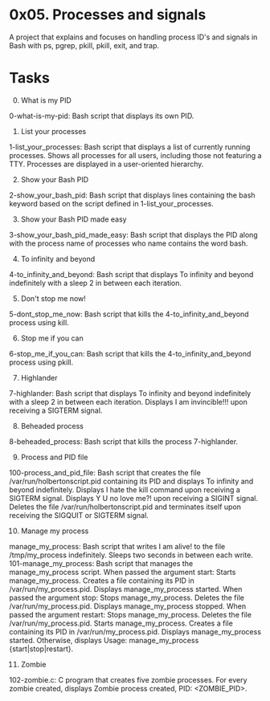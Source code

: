 # 0x05. Processes and signals

A project that explains and focuses on handling process ID's and signals in Bash with ps, pgrep, pkill, pkill, exit, and trap.

# Tasks

0. What is my PID

0-what-is-my-pid: Bash script that displays its own PID.

1. List your processes

1-list_your_processes: Bash script that displays a list of currently running processes.
Shows all processes for all users, including those not featuring a TTY.
Processes are displayed in a user-oriented hierarchy.

2. Show your Bash PID

2-show_your_bash_pid: Bash script that displays lines containing the bash keyword based on the script defined in 1-list_your_processes.

3. Show your Bash PID made easy

3-show_your_bash_pid_made_easy: Bash script that displays the PID along with the process name of processes who name contains the word bash.

4. To infinity and beyond

4-to_infinity_and_beyond: Bash script that displays To infinity and beyond indefinitely with a sleep 2 in between each iteration.

5. Don't stop me now!

5-dont_stop_me_now: Bash script that kills the 4-to_infinity_and_beyond process using kill.

6. Stop me if you can

6-stop_me_if_you_can: Bash script that kills the 4-to_infinity_and_beyond process using pkill.

7. Highlander

7-highlander: Bash script that displays To infinity and beyond indefinitely with a sleep 2 in between each iteration.
Displays I am invincible!!! upon receiving a SIGTERM signal.

8. Beheaded process

8-beheaded_process: Bash script that kills the process 7-highlander.

9. Process and PID file

100-process_and_pid_file: Bash script that creates the file /var/run/holbertonscript.pid containing its PID and displays To infinity and beyond indefinitely.
Displays I hate the kill command upon receiving a SIGTERM signal.
Displays Y U no love me?! upon receiving a SIGINT signal.
Deletes the file /var/run/holbertonscript.pid and terminates itself upon receiving the SIGQUIT or SIGTERM signal.

10. Manage my process

manage_my_process: Bash script that writes I am alive! to the file /tmp/my_process indefinitely.
Sleeps two seconds in between each write.
101-manage_my_process: Bash script that manages the manage_my_process script.
When passed the argument start:
Starts manage_my_process.
Creates a file containing its PID in /var/run/my_process.pid.
Displays manage_my_process started.
When passed the argument stop:
Stops manage_my_process.
Deletes the file /var/run/my_process.pid.
Displays manage_my_process stopped.
When passed the argument restart:
Stops manage_my_process.
Deletes the file /var/run/my_process.pid.
Starts manage_my_process.
Creates a file containing its PID in /var/run/my_process.pid.
Displays manage_my_process started.
Otherwise, displays Usage: manage_my_process {start|stop|restart}.

11. Zombie

102-zombie.c: C program that creates five zombie processes.
For every zombie created, displays Zombie process created, PID: <ZOMBIE_PID>.

